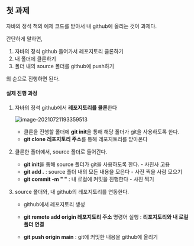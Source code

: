 ## 첫 과제

자바의 정석 책의 예제 코드를 받아서 내 github에 올리는 것이 과제다.



간단하게 말하면,

1. 자바의 정석 github 들어가서 레포지토리 클론하기
2. 내 폴더에 클론하기
3. 폴더 내의 source 폴더를 github에 push하기

의 순으로 진행하면 된다.



#### 실제 진행 과정

1. 자바의 정석 github에서 **레포지토리를 클론**한다

   ![image-20210721193359513](C:\Users\4545a\AppData\Roaming\Typora\typora-user-images\image-20210721193359513.png)

   - 클론을 진행할 폴더에  **git init**을 통해 해당 폴더가 git을 사용하도록 한다.
   - **git clone 레포지토리 주소**를 통해 레포지토리를 받아온다

   

2. 클론한 폴더에서, source 폴더로 들어간다.

   - **git init**을 통해 source 폴더가 git을 사용하도록 한다. - 사진사 고용
   - **git add .** : source 폴더 내의 모든 내용을 모은다 - 사진 찍을 사람 모으기
   - **git commit -m "  "** : 내 로컬에 커밋을 진행한다 - 사진 찍기



3. source 폴더와, 내 github의 레포지토리를 연동한다.

   - github에서 레포지토리 생성
   - **git remote add origin 레포지토리 주소** 명령어 실행 : **리포지토리와 내 로컬 폴더 연결**

   - **git push origin main** : git에 커밋한 내용을 github에 올리기



